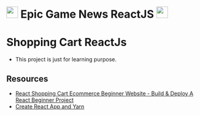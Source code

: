 # <img src="https://user-images.githubusercontent.com/25181517/183897015-94a058a6-b86e-4e42-a37f-bf92061753e5.png" alt="react" width="30" height="30"/> Epic Game News ReactJS <img src="https://user-images.githubusercontent.com/25181517/183897015-94a058a6-b86e-4e42-a37f-bf92061753e5.png" alt="react" width="30" height="30"/>

# Shopping Cart ReactJs

- This project is just for learning purpose.

## Resources

- [React Shopping Cart Ecommerce Beginner Website - Build & Deploy A React Beginner Project](https://www.youtube.com/watch?v=tEMrD9t85v4)
- [Create React App and Yarn](https://dev.to/ashirbadgudu/set-up-tailwind-css-with-create-react-app-and-yarn-pio)
